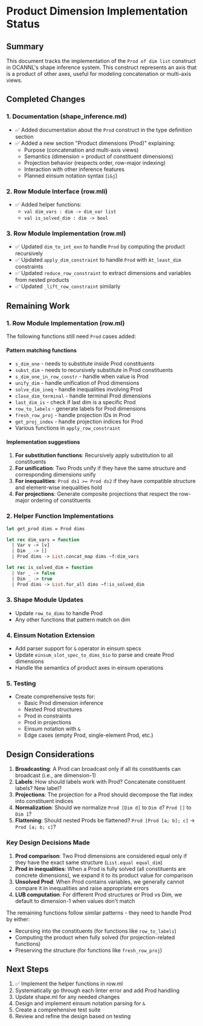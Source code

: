 # Product Dimension Implementation Status

## Summary

This document tracks the implementation of the `Prod of dim list` construct in OCANNL's shape inference system. This construct represents an axis that is a product of other axes, useful for modeling concatenation or multi-axis views.

## Completed Changes

### 1. Documentation (shape_inference.md)

- ✅ Added documentation about the `Prod` construct in the type definition section
- ✅ Added a new section "Product dimensions (Prod)" explaining:
  - Purpose (concatenation and multi-axis views)
  - Semantics (dimension = product of constituent dimensions)
  - Projection behavior (respects order, row-major indexing)
  - Interaction with other inference features
  - Planned einsum notation syntax (`i&j`)

### 2. Row Module Interface (row.mli)

- ✅ Added helper functions:
  - `val dim_vars : dim -> dim_var list`
  - `val is_solved_dim : dim -> bool`

### 3. Row Module Implementation (row.ml)

- ✅ Updated `dim_to_int_exn` to handle `Prod` by computing the product recursively
- ✅ Updated `apply_dim_constraint` to handle `Prod` with `At_least_dim` constraints
- ✅ Updated `reduce_row_constraint` to extract dimensions and variables from nested products
- ✅ Updated `_lift_row_constraint` similarly

## Remaining Work

### 1. Row Module Implementation (row.ml)

The following functions still need `Prod` cases added:

#### Pattern matching functions

- `s_dim_one` - needs to substitute inside Prod constituents
- `subst_dim` - needs to recursively substitute in Prod constituents
- `s_dim_one_in_row_constr` - handle when value is Prod
- `unify_dim` - handle unification of Prod dimensions
- `solve_dim_ineq` - handle inequalities involving Prod
- `close_dim_terminal` - handle terminal Prod dimensions
- `last_dim_is` - check if last dim is a specific Prod
- `row_to_labels` - generate labels for Prod dimensions
- `fresh_row_proj` - handle projection IDs in Prod
- `get_proj_index` - handle projection indices for Prod
- Various functions in `apply_row_constraint`

#### Implementation suggestions

1. **For substitution functions**: Recursively apply substitution to all constituents
2. **For unification**: Two Prods unify if they have the same structure and corresponding dimensions unify
3. **For inequalities**: `Prod ds1 >= Prod ds2` if they have compatible structure and element-wise inequalities hold
4. **For projections**: Generate composite projections that respect the row-major ordering of constituents

### 2. Helper Function Implementations

```ocaml
let get_prod dims = Prod dims

let rec dim_vars = function
  | Var v -> [v]
  | Dim _ -> []
  | Prod dims -> List.concat_map dims ~f:dim_vars

let rec is_solved_dim = function
  | Var _ -> false
  | Dim _ -> true
  | Prod dims -> List.for_all dims ~f:is_solved_dim
```

### 3. Shape Module Updates

- Update `row_to_dims` to handle Prod
- Any other functions that pattern match on dim

### 4. Einsum Notation Extension

- Add parser support for `&` operator in einsum specs
- Update `einsum_slot_spec_to_dims_bio` to parse and create Prod dimensions
- Handle the semantics of product axes in einsum operations

### 5. Testing

- Create comprehensive tests for:
  - Basic Prod dimension inference
  - Nested Prod structures
  - Prod in constraints
  - Prod in projections
  - Einsum notation with `&`
  - Edge cases (empty Prod, single-element Prod, etc.)

## Design Considerations

1. **Broadcasting**: A Prod can broadcast only if all its constituents can broadcast (i.e., are dimension-1)
2. **Labels**: How should labels work with Prod? Concatenate constituent labels? New label?
3. **Projections**: The projection for a Prod should decompose the flat index into constituent indices
4. **Normalization**: Should we normalize `Prod [Dim d]` to `Dim d`? `Prod []` to `Dim 1`?
5. **Flattening**: Should nested Prods be flattened? `Prod [Prod [a; b]; c]` → `Prod [a; b; c]`?

### Key Design Decisions Made

1. **Prod comparison**: Two Prod dimensions are considered equal only if they have the exact same structure (`List.equal equal_dim`)
2. **Prod in inequalities**: When a Prod is fully solved (all constituents are concrete dimensions), we expand it to its product value for comparison
3. **Unsolved Prod**: When Prod contains variables, we generally cannot compare it in inequalities and raise appropriate errors
4. **LUB computation**: For different Prod structures or Prod vs Dim, we default to dimension-1 when values don't match

The remaining functions follow similar patterns - they need to handle Prod by either:

- Recursing into the constituents (for functions like `row_to_labels`)
- Computing the product when fully solved (for projection-related functions)
- Preserving the structure (for functions like `fresh_row_proj`)

## Next Steps

1. ✅ Implement the helper functions in row.ml
2. Systematically go through each linter error and add Prod handling
3. Update shape.ml for any needed changes
4. Design and implement einsum notation parsing for `&`
5. Create a comprehensive test suite
6. Review and refine the design based on testing
